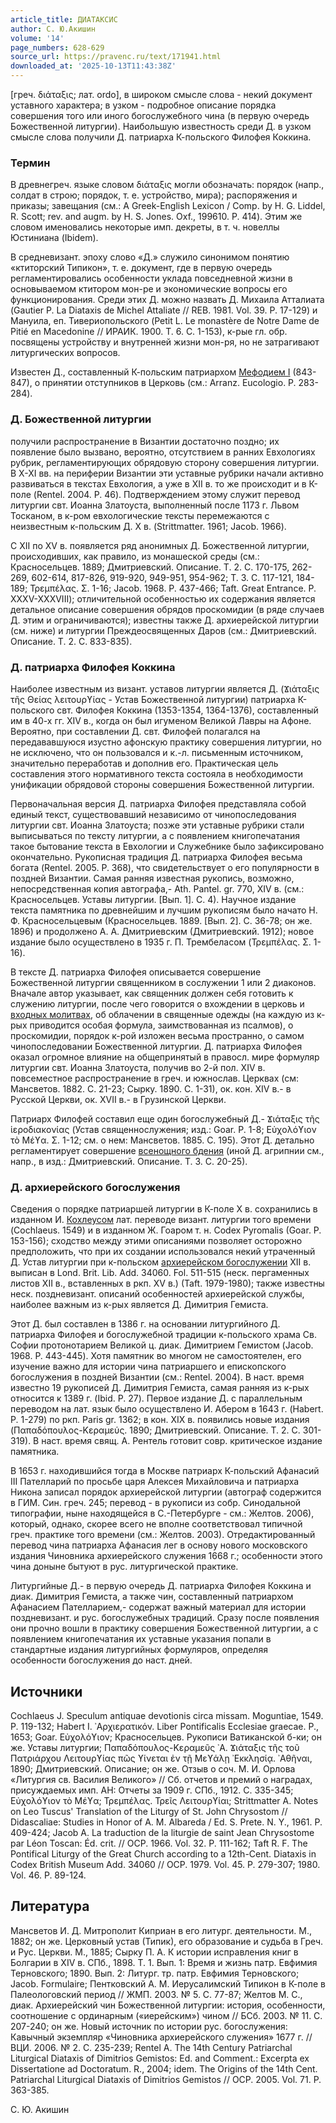 ```yaml
---
article_title: ДИАТАКСИС
author: С. Ю.Акишин
volume: '14'
page_numbers: 628-629
source_url: https://pravenc.ru/text/171941.html
downloaded_at: '2025-10-13T11:43:38Z'
---
```


[греч. 
διάταξις; лат. ordo], в широком смысле слова - некий документ уставного характера; в узком - подробное описание порядка совершения того или иного богослужебного чина (в первую очередь Божественной литургии). Наибольшую известность среди Д. в узком смысле слова получили Д. патриарха К-польского Филофея Коккина.

### Термин

В древнегреч. языке словом 
διάταξις могли обозначать: порядок (напр., солдат в строю; порядок, т. е. устройство, мира); распоряжения и приказы; завещания (см.: A Greek-English Lexicon / Comp. by H. G. Liddel, R. Scott; rev. and augm. by H. S. Jones. Oxf., 199610. P. 414). Этим же словом именовались некоторые имп. декреты, в т. ч. новеллы Юстиниана (Ibidem).

В средневизант. эпоху слово «Д.» служило синонимом понятию «ктиторский Типикон», т. е. документ, где в первую очередь регламентировались особенности уклада повседневной жизни в основываемом ктитором мон-ре и экономические вопросы его функционирования. Среди этих Д. можно назвать Д. Михаила Атталиата (Gautier P. La Diataxis de Michel Attaliate // REB. 1981. Vol. 39. P. 17-129) и Мануила, еп. Тивериопольского (Petit L. Le monastère de Notre Dame de Pitié en Macedonine // ИРАИК. 1900. Т. 6. С. 1-153), к-рые гл. обр. посвящены устройству и внутренней жизни мон-ря, но не затрагивают литургических вопросов.

Известен Д., составленный К-польским патриархом [Мефодием I](<https://pravenc.ru/text/Мефодием I.html>) (843-847), о принятии отступников в Церковь (см.: Arranz. Eucologio. P. 283-284).

### Д. Божественной литургии

получили распространение в Византии достаточно поздно; их появление было вызвано, вероятно, отсутствием в ранних Евхологиях рубрик, регламентирующих обрядовую сторону совершения литургии. В X-XI вв. на периферии Византии эти уставные рубрики начали активно развиваться в текстах Евхология, а уже в XII в. то же происходит и в К-поле (Rentel. 2004. P. 46). Подтверждением этому служит перевод литургии свт. Иоанна Златоуста, выполненный после 1173 г. Львом Тосканом, в к-ром евхологические тексты перемежаются с неизвестным к-польским Д. X в. (Strittmatter. 1961; Jacob. 1966).

С XII по XV в. появляется ряд анонимных Д. Божественной литургии, происходивших, как правило, из монашеской среды (см.: Красносельцев. 1889; Дмитриевский. Описание. Т. 2. С. 170-175, 262-269, 602-614, 817-826, 919-920, 949-951, 954-962; Т. 3. С. 117-121, 184-189; Τρεμπέλας. Σ. 
1-16; Jacob. 1968. P. 437-466; Taft. Great Entrance. P. XXXV-XXXVIII); отличительной особенностью их содержания является детальное описание совершения обрядов проскомидии (в ряде случаев Д. этим и ограничиваются); известны также Д. архиерейской литургии (см. ниже) и литургии Преждеосвященных Даров (см.: Дмитриевский. Описание. Т. 2. С. 833-835).

### Д. патриарха Филофея Коккина

Наиболее известным из визант. уставов литургии является Д. (Ϫιάταξις τῆς Θείας λειτουρϒίας - Устав Божественной литургии) патриарха К-польского свт. Филофея Коккина (1353-1354, 1364-1376), составленный им в 40-х гг. XIV в., когда он был игуменом Великой Лавры на Афоне. Вероятно, при составлении Д. свт. Филофей полагался на передававшуюся изустно афонскую практику совершения литургии, но не исключено, что он пользовался и к.-л. письменным источником, значительно переработав и дополнив его. Практическая цель составления этого нормативного текста состояла в необходимости унификации обрядовой стороны совершения Божественной литургии.

Первоначальная версия Д. патриарха Филофея представляла собой единый текст, существовавший независимо от чинопоследования литургии свт. Иоанна Златоуста; позже эти уставные рубрики стали выписываться по тексту литургии, а с появлением книгопечатания такое бытование текста в Евхологии и Служебнике было зафиксировано окончательно. Рукописная традиция Д. патриарха Филофея весьма богата (Rentel. 2005. P. 368), что свидетельствует о его популярности в поздней Византии. Cамая ранняя известная рукопись, возможно, непосредственная копия автографа,- Ath. Pantel. gr. 770, XIV в. (см.: Красносельцев. Уставы литургии. [Вып. 1]. С. 4). Научное издание текста памятника по древнейшим и лучшим рукописям было начато Н. Ф. Красносельцевым (Красносельцев. 1889. [Вып. 2]. С. 36-78; он же. 1896) и продолжено А. А. Дмитриевским (Дмитриевский. 1912); новое издание было осуществлено в 1935 г. П. Трембеласом (Τρεμπέλας. Σ. 
1-16).

В тексте Д. патриарха Филофея описывается совершение Божественной литургии священником в сослужении 1 или 2 диаконов. Вначале автор указывает, как священник должен себя готовить к служению литургии, после чего говорится о вхождении в церковь и [входных молитвах](<https://pravenc.ru/text/входных молитвах.html>), об облачении в священные одежды (на каждую из к-рых приводится особая формула, заимствованная из псалмов), о проскомидии, порядок к-рой изложен весьма пространно, о самом чинопоследовании Божественной литургии. Д. патриарха Филофея оказал огромное влияние на общепринятый в правосл. мире формуляр литургии свт. Иоанна Златоуста, получив во 2-й пол. XIV в. повсеместное распространение в греч. и южнослав. Церквах (см: Мансветов. 1882. С. 21-23; Сырку. 1890. С. 1-31), ок. кон. XIV в.- в Русской Церкви, ок. XVII в.- в Грузинской Церкви.

Патриарх Филофей составил еще один богослужебный Д.- Ϫιάταξις τῆς ἱεροδιακονίας (Устав священнослужения; изд.: Goar. P. 1-8; Εὐχολόϒιον τὸ Μέϒα. Σ. 1-12; см. о нем: Мансветов. 1885. С. 195). Этот Д. детально регламентирует совершение [всенощного бдения](<https://pravenc.ru/text/всенощное бдение.html>) (иной Д. агрипнии см., напр., в изд.: Дмитриевский. Описание. Т. 3. С. 20-25).

### Д. архиерейского богослужения

Сведения о порядке патриаршей литургии в К-поле X в. сохранились в изданном И. [Кохлеусом](https://pravenc.ru/text/Кохлеусом.html) лат. переводе визант. литургии того времени (Cochlaeus. 1549) и в изданном Ж. Гоаром т. н. Codex Pyromalis (Goar. P. 153-156); сходство между этими описаниями позволяет осторожно предположить, что при их создании использовался некий утраченный Д. Устав литургии при к-польском [архиерейском богослужении](<https://pravenc.ru/text/архиерейском богослужении.html>) XII в. выписан в Lond. Brit. Lib. Add. 34060. Fol. 511-515 (неск. пергаменных листов XII в., вставленных в ркп. XV в.) (Taft. 1979-1980); также известны неск. поздневизант. описаний особенностей архиерейской службы, наиболее важным из к-рых является Д. Димитрия Гемиста.

Этот Д. был составлен в 1386 г. на основании литургийного Д. патриарха Филофея и богослужебной традиции к-польского храма Св. Софии протонотарием Великой ц. диак. Димитрием Гемистом (Jacob. 1968. P. 443-445). Хотя памятник во многом не самостоятелен, его изучение важно для истории чина патриаршего и епископского богослужения в поздней Византии (см.: Rentel. 2004). В наст. время известно 19 рукописей Д. Димитрия Гемиста, самая ранняя из к-рых относится к 1389 г. (Ibid. P. 27). Первое издание Д. с параллельным переводом на лат. язык было осуществлено И. Абером в 1643 г. (Habert. P. 1-279) по ркп. Paris gr. 1362; в кон. XIX в. появились новые издания (Παπαδόπουλος-Κεραμεύς. 1890; Дмитриевский. Описание. Т. 2. С. 301-319). В наст. время свящ. А. Рентель готовит совр. критическое издание памятника.

В 1653 г. находившийся тогда в Москве патриарх К-польский Афанасий III Пателларий по просьбе царя Алексея Михайловича и патриарха Никона записал порядок архиерейской литургии (автограф содержится в ГИМ. Син. греч. 245; перевод - в рукописи из собр. Синодальной типографии, ныне находящейся в С.-Петербурге - см.: Желтов. 2006), который, однако, скорее всего не вполне соответствовал типичной греч. практике того времени (см.: Желтов. 2003). Отредактированный перевод чина патриарха Афанасия лег в основу нового московского издания Чиновника архиерейского служения 1668 г.; особенности этого чина доныне бытуют в рус. литургической практике.

Литургийные Д.- в первую очередь Д. патриарха Филофея Коккина и диак. Димитрия Гемиста, а также чин, составленный патриархом Афанасием Пателларием,- содержат важный материал для истории поздневизант. и рус. богослужебных традиций. Сразу после появления они прочно вошли в практику совершения Божественной литургии, а с появлением книгопечатания их уставные указания попали в стандартные издания литургийных формуляров, определяя особенности богослужения до наст. дней.

## Источники

Cochlaeus J. Speculum antiquae devotionis circa missam. Moguntiae, 1549. P. 119-132; Habert I. ᾿Αρχιερατικόν. Liber Pontificalis Ecclesiae graecae. P., 1653; Goar. Εὐχολόϒιον; Красносельцев. Рукописи Ватиканской б-ки; он же. Уставы литургии; Παπαδόπουλος-Κεραμεῦς ᾿Α. Ϫιάταξις τῆς τοῦ Πατριάρχου Λειτουρϒίας πῶς ϒίνεται ἐν τῇ Μεϒάλῃ ᾿Εκκλησίᾳ. ᾿Αθῆναι, 1890; Дмитриевский. Описание; он же. Отзыв о соч. М. И. Орлова «Литургия св. Василия Великого» // Сб. отчетов и премий о наградах, присуждаемых имп. АН: Отчеты за 1909 г. СПб., 1912. С. 335-345; Εὐχολόϒιον τὸ Μέϒα; Τρεμπέλας. Τρεῖς Λειτουρϒίαι; Strittmatter A. Notes on Leo Tuscus' Translation of the Liturgy of St. John Chrysostom // Didascaliae: Studies in Honor of A. M. Albareda / Еd. S. Prete. N. Y., 1961. P. 409-424; Jacob A. La traduction de la liturgie de saint Jean Chrysostome par Léon Toscan: Éd. crit. // OCP. 1966. Vol. 32. P. 111-162; Taft R. F. The Pontifical Liturgy of the Great Church according to a 12th-Cent. Diataxis in Codex British Museum Add. 34060 // OCP. 1979. Vol. 45. P. 279-307; 1980. Vol. 46. P. 89-124.

## Литература

Мансветов И. Д. Митрополит Киприан в его литург. деятельности. М., 1882; он же. Церковный устав (Типик), его образование и судьба в Греч. и Рус. Церкви. М., 1885; Сырку П. А. К истории исправления книг в Болгарии в XIV в. СПб., 1898. Т. 1. Вып. 1: Время и жизнь патр. Евфимия Терновского; 1890. Вып. 2: Литург. тр. патр. Евфимия Терновского; Jacob. Formulaire; Пентковский А. М. Иерусалимский Типикон в К-поле в Палеологовский период // ЖМП. 2003. № 5. С. 77-87; Желтов М. С., диак. Архиерейский чин Божественной литургии: история, особенности, соотношение с ординарным («иерейским») чином // БСб. 2003. № 11. С. 207-240; он же. Новый источник по истории рус. богослужения: Кавычный экземпляр «Чиновника архиерейского служения» 1677 г. // ВЦИ. 2006. № 2. С. 235-239; Rentel A. The 14th Century Patriarchal Liturgical Diataxis of Dimitrios Gemistos: Ed. and Comment.: Excerpta ex Dissertatione ad Doctoratum. R., 2004; idem. The Origins of the 14th Cent. Patriarchal Liturgical Diataxis of Dimitrios Gemistos // OCP. 2005. Vol. 71. P. 363-385.

С. Ю.  Акишин
